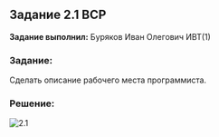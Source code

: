 ## Задание 2.1 ВСР

**Задание выполнил:** Буряков Иван Олегович ИВТ(1)

### Задание:
Сделать описание рабочего места программиста.

### Решение:

![2.1](https://i.imgur.com/wb7L3qg.png)
